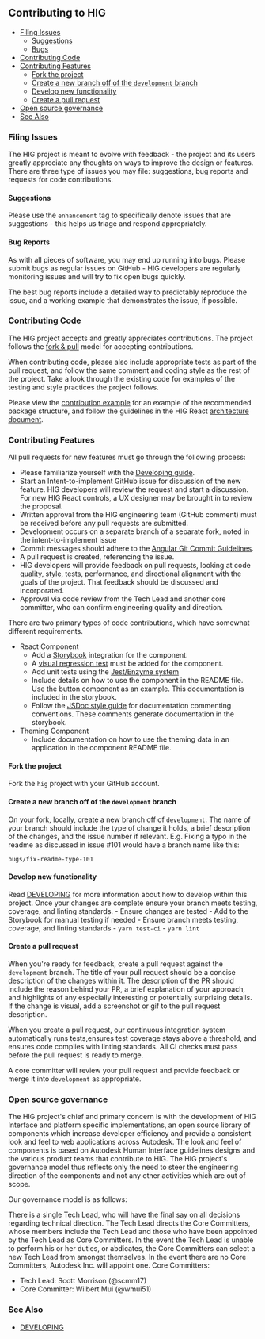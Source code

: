 ## Contributing to HIG

<!-- START doctoc generated TOC please keep comment here to allow auto update -->
<!-- DON'T EDIT THIS SECTION, INSTEAD RE-RUN doctoc TO UPDATE -->


- [Filing Issues](#filing-issues)
  - [Suggestions](#suggestions)
  - [Bugs](#bugs)
- [Contributing Code](#contributing-code)
- [Contributing Features](#contributing-features)
  - [Fork the project](#fork-the-project)
  - [Create a new branch off of the `development` branch](#create-a-new-branch-off-of-the-development-branch)
  - [Develop new functionality](#develop-new-functionality)
  - [Create a pull request](#create-a-pull-request)
- [Open source governance](#open-source-governance)
- [See Also](#see-also)

<!-- END doctoc generated TOC please keep comment here to allow auto update -->

### Filing Issues

The HIG project is meant to evolve with feedback - the project and its users greatly appreciate any thoughts on ways to improve the design or features. There are three type of issues you may file: suggestions, bug reports and requests for code contributions.

#### Suggestions

 Please use the `enhancement` tag to specifically denote issues that are suggestions - this helps us triage and respond appropriately.

#### Bug Reports

As with all pieces of software, you may end up running into bugs. Please submit bugs as regular issues on GitHub - HIG developers are regularly monitoring issues and will try to fix open bugs quickly.

The best bug reports include a detailed way to predictably reproduce the issue, and a working example that demonstrates the issue, if possible.

### Contributing Code

The HIG project accepts and greatly appreciates contributions. The project follows the [fork & pull](https://help.github.com/articles/using-pull-requests/#fork--pull) model for accepting contributions.

When contributing code, please also include appropriate tests as part of the pull request, and follow the same comment and coding style as the rest of the project. Take a look through the existing code for examples of the testing and style practices the project follows.

Please view the [contribution example][] for an example of the recommended package structure, and follow the guidelines in the HIG React [architecture document](ARCHITECTURE.md).

[contribution example]: ./docs/sample-component

### Contributing Features

All pull requests for new features must go through the following process:

* Please familiarize yourself with the [Developing guide](DEVELOPING.md).
* Start an Intent-to-implement GitHub issue for discussion of the new feature. HIG developers will review the request and start a discussion. For new HIG React controls, a UX designer may be brought in to review the proposal.
* Written approval from the HIG engineering team (GitHub comment) must be received before any pull requests are submitted.
* Development occurs on a separate branch of a separate fork, noted in the intent-to-implement issue
* Commit messages should adhere to the [Angular Git Commit Guidelines](https://github.com/angular/angular.js/blob/master/DEVELOPERS.md#-git-commit-guidelines).
* A pull request is created, referencing the issue.
* HIG developers will provide feedback on pull requests, looking at code quality, style, tests, performance, and directional alignment with the goals of the project. That feedback should be discussed and incorporated.
* Approval via code review from the Tech Lead and another core committer, who can confirm engineering quality and direction.

There are two primary types of code contributions, which have somewhat different requirements. 
* React Component
  * Add a [Storybook](DEVELOPING.md#Storybook) integration for the component.
  * A [visual regression test](DEVELOPING.md#visual-regression-testing) must be added for the component.
  * Add unit tests using the [Jest/Enzyme system](DEVELOPING.md#Unit-testing)
  * Include details on how to use the component in the README file. Use the button component as an example. This documentation is included in the storybook.
  * Follow the [JSDoc style guide](https://github.com/shri/JSDoc-Style-Guide) for documentation commenting conventions. These comments generate documentation in the storybook.
* Theming Component
  * Include documentation on how to use the theming data in an application in the component README file.

#### Fork the project

Fork the `hig` project with your GitHub account.

#### Create a new branch off of the `development` branch

On your fork, locally, create a new branch off of `development`.
The name of your branch should include the type of change it holds, a brief description of the changes, and the issue number if relevant.
E.g. Fixing a typo in the readme as discussed in issue #101 would have a branch name like this:

```
bugs/fix-readme-type-101
```

#### Develop new functionality
Read [DEVELOPING](DEVELOPING.md) for more information about how to develop within this project. Once your changes are complete ensure your branch meets testing, coverage, and linting standards.
	- Ensure changes are tested
	- Add to the Storybook for manual testing if needed
	- Ensure branch meets testing, coverage, and linting standards
		- `yarn test-ci`
		- `yarn lint`

#### Create a pull request

When you're ready for feedback, create a pull request against the `development` branch. The title of your pull request should be a concise description of the changes within it. The description of the PR should include the reason behind your PR, a brief explanation of your approach, and highlights of any especially interesting or potentially surprising details. If the change is visual, add a screenshot or gif to the pull request description.

When you create a pull request, our continuous integration system automatically runs tests,ensures test coverage stays above a threshold, and ensures code complies with linting standards. All CI checks must pass before the pull request is ready to merge.

A core committer will review your pull request and provide feedback or merge it into `development` as appropriate.

### Open source governance

The HIG project's chief and primary concern is with the development of HIG Interface and platform specific implementations, an open source library of components which increase developer efficiency and provide a consistent look and feel to web applications across Autodesk. The look and feel of components is based on Autodesk Human Interface guidelines designs and the various product teams that contribute to HIG. The HIG project's governance model thus reflects only the need to steer the engineering direction of the components and not any other activities which are out of scope.

Our governance model is as follows:

There is a single Tech Lead, who will have the final say on all decisions regarding technical direction.
The Tech Lead directs the Core Committers, whose members include the Tech Lead and those who have been appointed by the Tech Lead as Core Committers.
In the event the Tech Lead is unable to perform his or her duties, or abdicates, the Core Committers can select a new Tech Lead from amongst themselves.
In the event there are no Core Committers, Autodesk Inc. will appoint one.
Core Committers:

- Tech Lead: Scott Morrison (@scmm17)
- Core Committer: Wilbert Mui (@wmui51)

### See Also

* [DEVELOPING](DEVELOPING.md)
